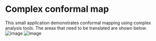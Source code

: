 ﻿# Complex conformal map
 
This small application demonstrates conformal mapping using complex analysis tools. The areas that need to be translated are shown below.
![image](https://github.com/user-attachments/assets/675bff1b-4788-4e77-b84b-45c23a52f0df)
![image](https://github.com/user-attachments/assets/be73b205-f2b0-469c-842e-47d0c8da257f)

